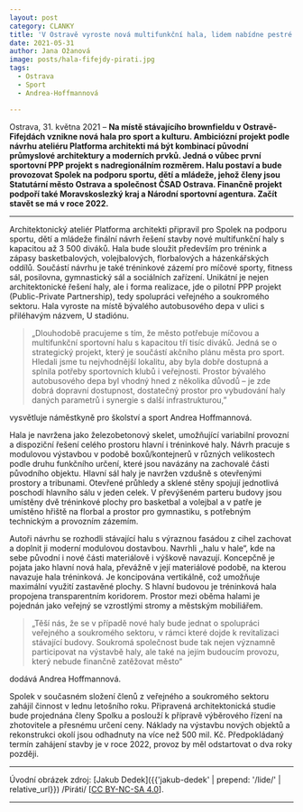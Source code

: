 ```yaml
---
layout: post
category: CLANKY
title: 'V Ostravě vyroste nová multifunkční hala, lidem nabídne pestré sportovní a kulturní vyžití'
date: 2021-05-31
author: Jana Ožanová
image: posts/hala-fifejdy-pirati.jpg
tags:					
  - Ostrava
  - Sport
  - Andrea-Hoffmannová			

---
```


Ostrava, 31. května 2021 – **Na místě stávajícího brownfieldu v Ostravě-Fifejdách vznikne nová hala pro sport a kulturu. Ambiciózní projekt podle návrhu ateliéru Platforma architekti má být kombinací původní průmyslové architektury a moderních prvků. Jedná o vůbec první sportovní PPP projekt s nadregionálním rozměrem. Halu postaví a bude provozovat Spolek na podporu sportu, dětí a mládeže, jehož členy jsou Statutární město Ostrava a společnost ČSAD Ostrava. Finančně projekt podpoří také Moravskoslezký kraj a Národní sportovní agentura. Začít stavět se má v roce 2022.**

<hr />

Architektonický ateliér Platforma architekti připravil pro Spolek na podporu sportu, dětí a mládeže finální návrh řešení stavby nové multifunkční haly s kapacitou až 3 500 diváků. Hala bude sloužit především pro trénink a zápasy basketbalových, volejbalových, florbalových a házenkářských oddílů. Součástí návrhu je také tréninkové zázemí pro míčové sporty, fitness sál, posilovna, gymnastický sál a sociálních zařízení. Unikátní je nejen architektonické řešení haly, ale i forma realizace, jde o pilotní PPP projekt (Public-Private Partnership), tedy spolupráci veřejného a soukromého sektoru. Hala vyroste na místě bývalého autobusového depa v ulici s přiléhavým názvem, U stadiónu.

> „Dlouhodobě pracujeme s tím, že město potřebuje míčovou a multifunkční sportovní halu s kapacitou tří tisíc diváků. Jedná se o strategický projekt, který je součástí akčního plánu města pro sport. Hledali jsme tu nejvhodnější lokalitu, aby byla dobře dostupná a splnila potřeby sportovních klubů i veřejnosti. Prostor bývalého autobusového depa byl vhodný hned z několika důvodů – je zde dobrá dopravní dostupnost, dostatečný prostor pro vybudování haly daných parametrů i synergie s další infrastrukturou,” 

vysvětluje náměstkyně pro školství a sport Andrea Hoffmannová. 
  
Hala je navržena jako železobetonový skelet, umožňující variabilní provozní a dispoziční řešení celého prostoru hlavní i tréninkové haly. Návrh pracuje s modulovou výstavbou v podobě boxů/kontejnerů v různých velikostech podle druhu funkčního určení, které jsou navázány na zachovalé části původního objektu. Hlavní sál haly je navržen vzdušně s otevřenými prostory a tribunami. Otevřené průhledy a sklené stěny spojují jednotlivá poschodí hlavního sálu v jeden celek. V převýšeném parteru budovy jsou umístěny dvě tréninkové plochy pro basketbal a volejbal a v patře je umístěno hřiště na florbal a prostor pro gymnastiku, s potřebným technickým a provozním zázemím.

Autoři návrhu se rozhodli stávající halu s výraznou fasádou z cihel zachovat a doplnit ji moderní modulovou dostavbou. Navrhli ,,halu v hale“, kde na sebe původní i nové části materiálově i výškově navazují. Koncepčně je pojata jako hlavní nová hala, převážně v její materiálové podobě, na kterou navazuje hala tréninková. Je koncipována vertikálně, což umožňuje maximální využití zastavěné plochy. S hlavní budovou je tréninková hala propojena transparentním koridorem. Prostor mezi oběma halami je pojednán jako veřejný se vzrostlými stromy a městským mobiliářem.

> „Těší nás, že se v případě nové haly bude jednat o spolupráci veřejného a soukromého sektoru, v rámci které dojde k revitalizaci stávající budovy. Soukromá společnost bude tak nejen významně participovat na výstavbě haly, ale také na jejím budoucím provozu, který nebude finančně zatěžovat město“ 

dodává Andrea Hoffmannová.

Spolek v současném složení členů z veřejného a soukromého sektoru zahájil činnost v lednu letošního roku. Připravená architektonická studie bude projednána členy Spolku a poslouží k přípravě výběrového řízení na zhotovitele a přesnému určení ceny. Náklady na výstavbu nových objektů a rekonstrukci okolí jsou odhadnuty na více než 500 mil. Kč. Předpokládaný termín zahájení stavby je v roce 2022, provoz by měl odstartovat o dva roky později.

---

Úvodní obrázek zdroj: [Jakub Dedek]({{'jakub-dedek' | prepend: '/lide/' | relative_url}}) /Piráti/ \[[CC BY-NC-SA 4.0](https://creativecommons.org/licenses/by-nc-sa/4.0/deed.cs)\].

- - -
